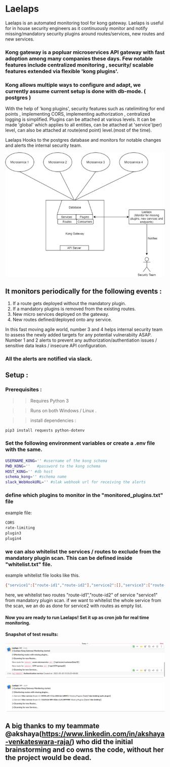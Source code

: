 # Laelaps
Laelaps is an automated monitoring tool for kong gateway. Laelaps is useful for in house security engineers as it continuously monitor and notify missing/mandatory security plugins around routes/services, new routes and new services. 

### Kong gateway is a popluar microservices API gateway with fast adoption among many companies these days. Few notable features include centralized monitoring , security/ scalable features extended via flexible 'kong plugins'.

### Kong allows multiple ways to configure and adapt, we currently assume current setup is done with db-mode. ( postgres )

 With the help of 'kong plugins', security features such as ratelimiting for end points , implementing CORS, implementing authorization , centralized logging is simplified. Plugins can be attached at various levels. It can be made 'global' which applies to all entities, can be attached at 'service'(per) level, can also be attached at route(end point) level.(most of the time). 
 
 Laelaps Hooks to the postgres database and monitors for notable changes and alerts the internal security team.
 
 ![Laelaps](/images/LaelapsArch.jpg)
 
 
 ## It monitors periodically for the following events :
 
 1. If a route gets deployed without the mandatory plugin.
 2. If a mandatory plugins is removed from the existing routes.
 3. New micro services deployed on the gateway.
 4. New routes defined/deployed onto any service.

In this fast moving agile world, number 3 and 4 helps internal security team to assess the newly added targets for any potential vulnerabiity ASAP. Number 1 and 2 alerts to prevent any authorization/authentiation issues / sensitive data leaks / insecure API configuration.

### All the alerts are notified via slack. 

## Setup :

### Prerequisites :

>> Requires Python 3

>> Runs on both Windows / Linux .

>> install dependencies :
```bash
pip3 install requests python-dotenv
```

### Set the following environment variables  or create a .env file with the same.
```bash
USERNAME_KONG='' #username of the kong schema
PWD_KONG=''   #password to the kong schema
HOST_KONG='' #db host
schema_kong='' #schema name
slack_WebHookURL='' #slak webhook url for receiving the alerts
```
### define which plugins to monitor in the "monitored_plugins.txt" file
example file: 
```bash
CORS
rate-limiting
plugin3
plugin4
```
### we can also whitelist the services / routes to exclude from the mandatory plugin scan. This can be defined inside "whitelist.txt" file.
example whitelist file looks like this.
```bash
{"service1":["route-id1","route-id2"],"service2":[],"service3":["route-id3"]}
```
here, we whitelist two routes "route-id1","route-id2" of service "service1" from mandatory plugin scan. if we want to whitelist the whole service from the scan, we an do as done for service2 with routes as empty list.

#### Now you are ready to run Laelaps! Set it up as cron job for real time monitoring.

#### Snapshot of test results:

![Laelaps](/images/Laelaps4.PNG)

![Laelaps](/images/Laelaps5.PNG)

## A big thanks to my teammate @akshaya(https://www.linkedin.com/in/akshaya-venkateswara-raja/) who did the initial brainstorming and co owns the code, without her the project would be dead.

